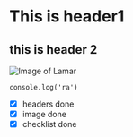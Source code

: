 # This is header1
## this is header 2
![Image of Lamar](https://static.clubs.nfl.com/image/private/t_person_squared_mobile/f_png/ravens/w31tenn9mfk4varzwcxx.png)

```
console.log('ra')
```
- [x] headers done
- [x] image done
- [x] checklist done
